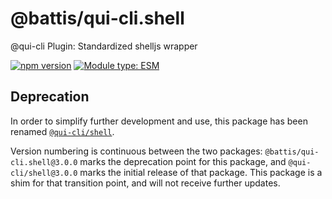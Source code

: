 # @battis/qui-cli.shell

@qui-cli Plugin: Standardized shelljs wrapper

[![npm version](https://badge.fury.io/js/@battis%2Fqui-cli.shell.svg)](https://npmjs.com/package/@battis/qui-cli.shell)
[![Module type: ESM](https://img.shields.io/badge/module%20type-esm-brightgreen)](https://nodejs.org/api/esm.html)

## Deprecation

In order to simplify further development and use, this package has been renamed [`@qui-cli/shell`](https://npmjs.com/package/@qui-cli/shell).

Version numbering is continuous between the two packages: `@battis/qui-cli.shell@3.0.0` marks the deprecation point for this package, and `@qui-cli/shell@3.0.0` marks the initial release of that package. This package is a shim for that transition point, and will not receive further updates.
